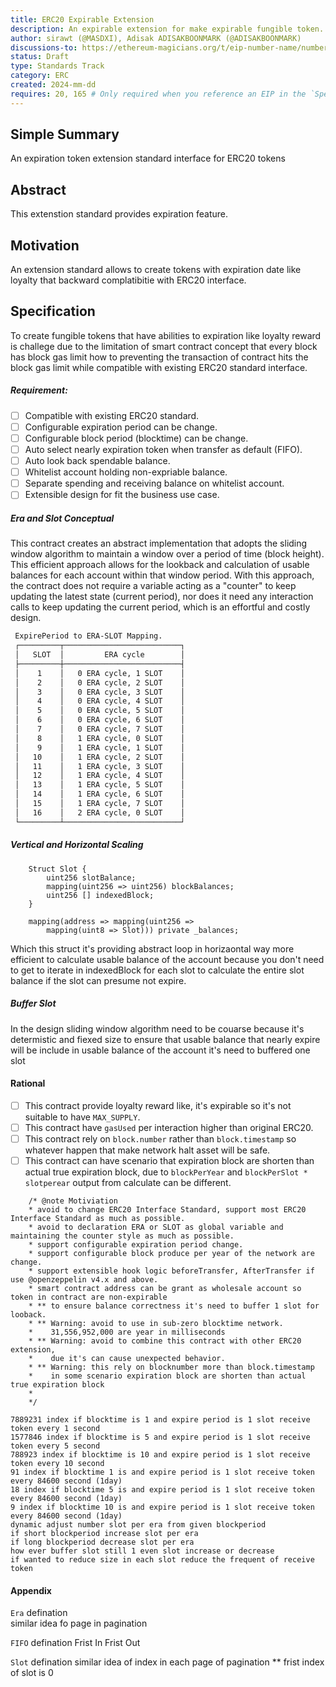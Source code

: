 ```yaml
---
title: ERC20 Expirable Extension
description: An expirable extension for make expirable fungible token.
author: sirawt (@MASDXI), Adisak ADISAKBOONMARK (@ADISAKBOONMARK)
discussions-to: https://ethereum-magicians.org/t/eip-number-name/number
status: Draft
type: Standards Track
category: ERC
created: 2024-mm-dd
requires: 20, 165 # Only required when you reference an EIP in the `Specification` section. Otherwise, remove this field.
---
```


## Simple Summary

An expiration token extension standard interface for ERC20 tokens

## Abstract

This extenstion standard provides expiration feature.

## Motivation

An extension standard allows to create tokens with expiration date like loyalty that backward complatibitie with ERC20 interface.

## Specification

To create fungible tokens that have abilities to expiration like loyalty reward is 
challege due to the limitation of smart contract concept that every block has block gas limit how to preventing the transaction of   contract hits the block gas limit while compatible with existing ERC20 standard interface.

##### Requirement: 
- [ ] Compatible with existing ERC20 standard.
- [ ] Configurable expiration period can be change.
- [ ] Configurable block period (blocktime) can be change.
- [ ] Auto select nearly expiration token when transfer as default (FIFO).
- [ ] Auto look back spendable balance.
- [ ] Whitelist account holding non-expriable balance.
- [ ] Separate spending and receiving balance on whitelist account.
- [ ] Extensible design for fit the business use case.

##### Era and Slot Conceptual

This contract creates an abstract implementation that adopts the sliding window algorithm to maintain a window over a period of time (block height). This efficient approach allows for the lookback and calculation of usable balances for each account within that window period. With this approach, the contract does not require a variable acting as a "counter" to keep updating the latest state (current period), nor does it need any interaction calls to keep updating the current period, which is an effortful and costly design.

``` markdown
 ExpirePeriod to ERA-SLOT Mapping.
 ┌─────────┬──────────────────────────┐
 │   SLOT  │         ERA cycle        │
 ├─────────┼──────────────────────────┤
 │    1    │   0 ERA cycle, 1 SLOT    │
 │    2    │   0 ERA cycle, 2 SLOT    │
 │    3    │   0 ERA cycle, 3 SLOT    │
 │    4    │   0 ERA cycle, 4 SLOT    │
 │    5    │   0 ERA cycle, 5 SLOT    │
 │    6    │   0 ERA cycle, 6 SLOT    │
 │    7    │   0 ERA cycle, 7 SLOT    │
 │    8    │   1 ERA cycle, 0 SLOT    │
 │    9    │   1 ERA cycle, 1 SLOT    │
 │   10    │   1 ERA cycle, 2 SLOT    │
 │   11    │   1 ERA cycle, 3 SLOT    │
 │   12    │   1 ERA cycle, 4 SLOT    │
 │   13    │   1 ERA cycle, 5 SLOT    │
 │   14    │   1 ERA cycle, 6 SLOT    │
 │   15    │   1 ERA cycle, 7 SLOT    │
 │   16    │   2 ERA cycle, 0 SLOT    │
 └─────────┴──────────────────────────┘
```

##### Vertical and Horizontal Scaling

``` solidity
    Struct Slot {
        uint256 slotBalance;
        mapping(uint256 => uint256) blockBalances;
        uint256 [] indexedBlock;
    }
    
    mapping(address => mapping(uint256 => 
        mapping(uint8 => Slot))) private _balances;
```
Which this struct it's providing abstract loop in horizaontal way more efficient to calculate usable balance of the account because
you don't need to get to iterate in indexedBlock for each slot to calculate the entire slot balance if the slot can presume not expire.

##### Buffer Slot

In the design sliding window algorithm need to be couarse because it's determistic and fiexed size to ensure that usable balance that nearly expire will be include in usable balance of the account it's need to buffered one slot

#### Rational
- [ ] This contract provide loyalty reward like, it's expirable so it's not suitable to have `MAX_SUPPLY`.
- [ ] This contract have `gasUsed` per interaction higher than original ERC20.
- [ ] This contract rely on `block.number` rather than `block.timestamp` so whatever happen that make network halt asset will be safe.
- [ ] This contract can have scenario that expiration block are shorten than actual true expiration block, due to `blockPerYear` and `blockPerSlot * slotperear` output from calculate can be different.

``` text
    /* @note Motiviation
    * avoid to change ERC20 Interface Standard, support most ERC20 Interface Standard as much as possible.
    * avoid to declaration ERA or SLOT as global variable and maintaining the counter style as much as possible.
    * support configurable expiration period change.
    * support configurable block produce per year of the network are change.
    * support extensible hook logic beforeTransfer, AfterTransfer if use @openzeppelin v4.x and above.
    * smart contract address can be grant as wholesale account so token in contract are non-expirable
    * ** to ensure balance correctness it's need to buffer 1 slot for looback.
    * ** Warning: avoid to use in sub-zero blocktime network.
    *    31,556,952,000 are year in milliseconds
    * ** Warning: avoid to combine this contract with other ERC20 extension,
    *    due it's can cause unexpected behavior.
    * ** Warning: this rely on blocknumber more than block.timestamp
    *    in some scenario expiration block are shorten than actual true expiration block
    *
    */
```

```
7889231 index if blocktime is 1 and expire period is 1 slot receive token every 1 second
1577846 index if blocktime is 5 and expire period is 1 slot receive token every 5 second
788923 index if blocktime is 10 and expire period is 1 slot receive token every 10 second
91 index if blocktime 1 is and expire period is 1 slot receive token every 84600 second (1day)
18 index if blocktime 5 is and expire period is 1 slot receive token every 84600 second (1day)
9 index if blocktime 10 is and expire period is 1 slot receive token every 84600 second (1day)
dynamic adjust number slot per era from given blockperiod
if short blockperiod increase slot per era 
if long blockperiod decrease slot per era
how ever buffer slot still 1 even slot increase or decrease
if wanted to reduce size in each slot reduce the frequent of receive token
```

#### Appendix

`Era` defination  
similar idea fo page in pagination

`FIFO` defination
Frist In Frist Out

`Slot` defination
similar idea of index in each page of pagination
** frist index of slot is 0
